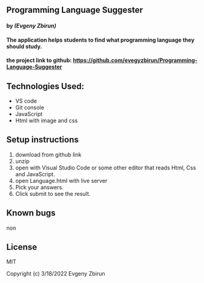 ## Programming Language Suggester

#### by _**(Evgeny Zbirun)**_

#### The application helps students to find what programming language they should study.



#### the project link to github: https://github.com/evegyzbirun/Programming-Language-Suggester

## Technologies Used:
* VS code
* Git console
* JavaScript
* Html with image and css

## Setup instructions

1. download from github link
2. unzip
3. open with Visual Studio Code or some other editor that reads Html, Css and JavaScript.
4. open Language.html with live server
5. Pick your answers.
6. Click submit to see the result.


## Known bugs
 non

## License

MIT

Copyright (c) 3/18/2022 Evgeny Zbirun
